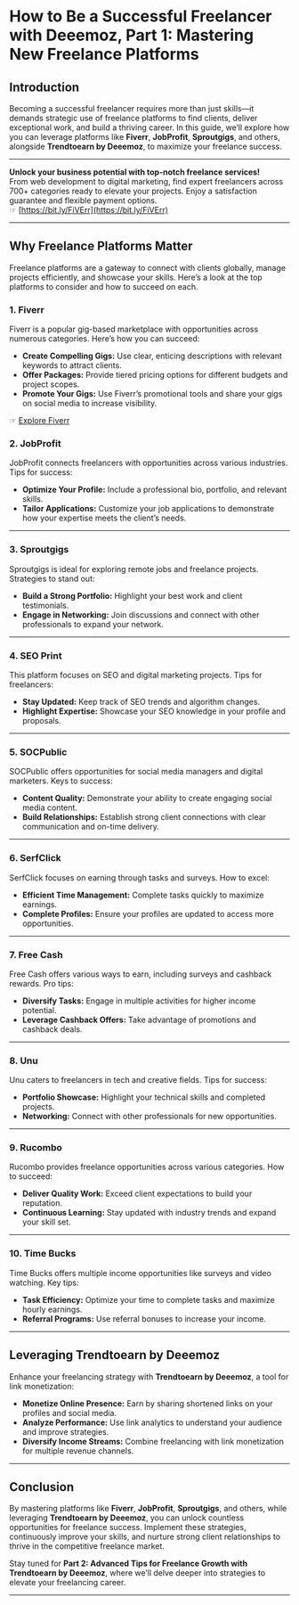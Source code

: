 # How to Be a Successful Freelancer with Deeemoz, Part 1: Mastering New Freelance Platforms

## Introduction

Becoming a successful freelancer requires more than just skills—it demands strategic use of freelance platforms to find clients, deliver exceptional work, and build a thriving career. In this guide, we’ll explore how you can leverage platforms like **Fiverr**, **JobProfit**, **Sproutgigs**, and others, alongside **Trendtoearn by Deeemoz**, to maximize your freelance success.

---

**Unlock your business potential with top-notch freelance services!**  
From web development to digital marketing, find expert freelancers across 700+ categories ready to elevate your projects. Enjoy a satisfaction guarantee and flexible payment options.  
☞ [https://bit.ly/FiVErr](https://bit.ly/FiVErr)

---

## Why Freelance Platforms Matter

Freelance platforms are a gateway to connect with clients globally, manage projects efficiently, and showcase your skills. Here’s a look at the top platforms to consider and how to succeed on each.

### 1. Fiverr

Fiverr is a popular gig-based marketplace with opportunities across numerous categories. Here’s how you can succeed:

- **Create Compelling Gigs:** Use clear, enticing descriptions with relevant keywords to attract clients.  
- **Offer Packages:** Provide tiered pricing options for different budgets and project scopes.  
- **Promote Your Gigs:** Use Fiverr’s promotional tools and share your gigs on social media to increase visibility.

☞ [Explore Fiverr](https://bit.ly/FiVErr)

### 2. JobProfit

JobProfit connects freelancers with opportunities across various industries. Tips for success:

- **Optimize Your Profile:** Include a professional bio, portfolio, and relevant skills.  
- **Tailor Applications:** Customize your job applications to demonstrate how your expertise meets the client’s needs.

---

### 3. Sproutgigs

Sproutgigs is ideal for exploring remote jobs and freelance projects. Strategies to stand out:

- **Build a Strong Portfolio:** Highlight your best work and client testimonials.  
- **Engage in Networking:** Join discussions and connect with other professionals to expand your network.

---

### 4. SEO Print

This platform focuses on SEO and digital marketing projects. Tips for freelancers:

- **Stay Updated:** Keep track of SEO trends and algorithm changes.  
- **Highlight Expertise:** Showcase your SEO knowledge in your profile and proposals.

---

### 5. SOCPublic

SOCPublic offers opportunities for social media managers and digital marketers. Keys to success:

- **Content Quality:** Demonstrate your ability to create engaging social media content.  
- **Build Relationships:** Establish strong client connections with clear communication and on-time delivery.

---

### 6. SerfClick

SerfClick focuses on earning through tasks and surveys. How to excel:

- **Efficient Time Management:** Complete tasks quickly to maximize earnings.  
- **Complete Profiles:** Ensure your profiles are updated to access more opportunities.

---

### 7. Free Cash

Free Cash offers various ways to earn, including surveys and cashback rewards. Pro tips:

- **Diversify Tasks:** Engage in multiple activities for higher income potential.  
- **Leverage Cashback Offers:** Take advantage of promotions and cashback deals.

---

### 8. Unu

Unu caters to freelancers in tech and creative fields. Tips for success:

- **Portfolio Showcase:** Highlight your technical skills and completed projects.  
- **Networking:** Connect with other professionals for new opportunities.

---

### 9. Rucombo

Rucombo provides freelance opportunities across various categories. How to succeed:

- **Deliver Quality Work:** Exceed client expectations to build your reputation.  
- **Continuous Learning:** Stay updated with industry trends and expand your skill set.

---

### 10. Time Bucks

Time Bucks offers multiple income opportunities like surveys and video watching. Key tips:

- **Task Efficiency:** Optimize your time to complete tasks and maximize hourly earnings.  
- **Referral Programs:** Use referral bonuses to increase your income.

---

## Leveraging Trendtoearn by Deeemoz

Enhance your freelancing strategy with **Trendtoearn by Deeemoz**, a tool for link monetization:

- **Monetize Online Presence:** Earn by sharing shortened links on your profiles and social media.  
- **Analyze Performance:** Use link analytics to understand your audience and improve strategies.  
- **Diversify Income Streams:** Combine freelancing with link monetization for multiple revenue channels.

---

## Conclusion

By mastering platforms like **Fiverr**, **JobProfit**, **Sproutgigs**, and others, while leveraging **Trendtoearn by Deeemoz**, you can unlock countless opportunities for freelance success. Implement these strategies, continuously improve your skills, and nurture strong client relationships to thrive in the competitive freelance market.

Stay tuned for **Part 2: Advanced Tips for Freelance Growth with Trendtoearn by Deeemoz**, where we’ll delve deeper into strategies to elevate your freelancing career.

---
